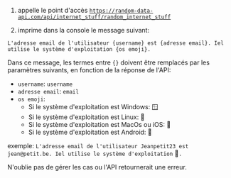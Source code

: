 1. appelle le point d'accès [`https://random-data-api.com/api/internet_stuff/random_internet_stuff`](https://random-data-api.com/api/internet_stuff/random_internet_stuff) 

2. imprime dans la console le message suivant:

`L'adresse email de l'utilisateur {username} est {adresse email}. Iel utilise le système d'exploitation {os emoji}.`

Dans ce message, les termes entre `{}` doivent être remplacés par les paramètres suivants, en fonction de la réponse de l'API:

- `username`: `username`
- `adresse email`: `email`
- `os emoji`:
    - Si le système d'exploitation est Windows: 🪟
    - Si le système d'exploitation est Linux: 🐧
    - Si le système d'exploitation est MacOs ou iOS: 🍎
    - Si le système d'exploitation est Android: 🤖

exemple: `L'adresse email de l'utilisateur Jeanpetit23 est jean@petit.be. Iel utilise le système d'exploitation` 🍎`.`

N'oublie pas de gérer les cas ou l'API retournerait une erreur.
